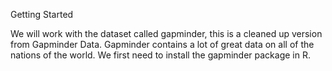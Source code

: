 Getting Started

We will work with the dataset called gapminder, this is a cleaned up version from Gapminder Data. Gapminder contains a lot of great data on all of the nations of the world. We first need to install the gapminder package in R.
